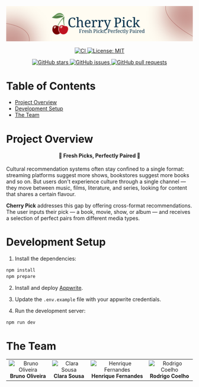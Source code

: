 <div align="center">
    <img alt="Banner" src="./assets/banner.png">
</div>
<p align="center">
  <a href="https://github.com/HenriqueSFernandes/CherryPick/actions/workflows/check.yml">
    <img alt="CI" src="https://github.com/HenriqueSFernandes/CherryPick/actions/workflows/lint.yml/badge.svg">
  </a>
  <a href="https://github.com/HenriqueSFernandes/CherryPick/blob/main/LICENSE">
    <img alt="License: MIT" src="https://img.shields.io/github/license/HenriqueSFernandes/CherryPick" />
  </a>
</p>

<p align="center">
  <a href="https://github.com/HenriqueSFernandes/CherryPick/stargazers">
    <img alt="GitHub stars" src="https://img.shields.io/github/stars/HenriqueSFernandes/CherryPick?style=social" />
  </a>
  <a href="https://github.com/HenriqueSFernandes/CherryPick/issues">
    <img alt="GitHub issues" src="https://img.shields.io/github/issues/HenriqueSFernandes/CherryPick" />
  </a>
  <a href="https://github.com/HenriqueSFernandes/CherryPick/pulls">
    <img alt="GitHub pull requests" src="https://img.shields.io/github/issues-pr/HenriqueSFernandes/CherryPick" />
  </a>
</p>

# Table of Contents

- [Project Overview](#project-overview)
- [Development Setup](#development-setup)
- [The Team](#the-team)

# Project Overview

<h4 align="center">
🍒 Fresh Picks, Perfectly Paired 🍒
</h4>

Cultural recommendation systems often stay confined to a single format: streaming platforms suggest more shows, bookstores suggest more books and so on. But users don't experience culture through a single channel — they move between music, films, literature, and series, looking for content that shares a certain flavour.

**Cherry Pick** addresses this gap by offering cross-format recommendations. The user inputs their pick — a book, movie, show, or album — and receives a selection of perfect pairs from different media types. 

# Development Setup

1. Install the dependencies:

  ```bash
  npm install
  npm prepare
  ```

2. Install and deploy [Appwrite](https://appwrite.io/docs/advanced/self-hosting).

3. Update the `.env.example` file with your appwrite credentials.

4. Run the development server:

  ```bash
  npm run dev
  ```

# The Team

<table>
  <tr>
    <td align="center">
      <img src="https://avatars.githubusercontent.com/u/42045371?v=4" width="auto" height="auto" alt="Bruno Oliveira">
      <br>
      <b>Bruno Oliveira</b>
    </td>
    <td align="center">
      <img src="https://avatars.githubusercontent.com/u/116096892?v=4" width="auto" height="auto" alt="Clara Sousa">
      <br>
      <b>Clara Sousa</b>
    </td>
    <td align="center">
      <img src="https://avatars.githubusercontent.com/u/85371550?v=4" width="auto" height="auto" alt="Henrique Fernandes">
      <br>
      <b>Henrique Fernandes</b>
    </td>
    <td align="center">
      <img src="https://avatars.githubusercontent.com/u/123483459?v=4" width="auto" height="auto" alt="Rodrigo Coelho">
      <br>
      <b>Rodrigo Coelho</b>
    </td>
  </tr>
</table>

